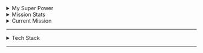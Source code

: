 
<details>
<summary>My Super Power</summary>
<br>
Backend Developer:
<ul>
    <li>
        <a href= "https://github.com/JamesMaxx/Projects/tree/main/Bash">
            <img src="gif/shell.png" alt="Bash Icon" width="14" height="14"> Bash Mini-Projects
        </a>
    </li>
    <li>
        <a href= "https://github.com/JamesMaxx/Projects/tree/main/Python">
            <img src="gif/python.png" alt="Python Icon" width="14" height="14"> Python Mini-Projects
        </a>
    </li>
</ul>
<hr>
</details>
<details>
  <summary>Mission Stats</summary>
<a href="https://github.com/JamesMaxx/github-readme-stats">
  <img height=200 align="center" src="https://github-readme-stats.vercel.app/api?username=JamesMaxx&show_icons=true&theme=transparent&include_all_commits=true&text_color=ffffff&title_color=ffffff&rank_icon=github&cache_seconds=2160"/>
</a>

<a href="https://github.com/JamesMaxx/convoychat">
  <img height=200 align="center" src="https://github-readme-stats.vercel.app/api/top-langs?username=JamesMaxx&layout=compact&langs_count=8&card_width=320true&theme=transparent&include_all_commits=true&text_color=ffffff&title_color=ffffff"/>
</a>
<hr style= "border-top: 1px solid white;">
</details>
<details>
  <summary>Current Mission</summary>

  <div align="center">
    <img src="gif/shakee.gif" alt="duty" width="467" height="200" style="border: 2px solid white; border-radius: 5px;">
  </div>
</details>
<hr>
<details>
  <summary>Tech Stack</summary>

  # Tech Stack
[![techstack logo](https://readme-components.vercel.app/api?component=logo&logo=python&animation=spin&fill=black)](https://github.com/harish-sethuraman/readme-components)
[![techstack logo](https://readme-components.vercel.app/api?component=logo&logo=C&fill=black)](https://github.com/harish-sethuraman/readme-components)
[![techstack logo](https://readme-components.vercel.app/api?component=logo&logo=JavaScript&fill=black)](https://github.com/harish-sethuraman/readme-components)
[![techstack logo](https://readme-components.vercel.app/api?component=logo&logo=Puppet&fill=black)](https://github.com/harish-sethuraman/readme-components)
[![techstack logo](https://readme-components.vercel.app/api?component=logo&logo=Docker&fill=black)](https://github.com/harish-sethuraman/readme-components)
[![techstack logo](https://readme-components.vercel.app/api?component=logo&logo=Git&fill=black)](https://github.com/harish-sethuraman/readme-components)
[![techstack logo](https://readme-components.vercel.app/api?component=logo&logo=Django&fill=black)](https://github.com/harish-sethuraman/readme-components)
[![techstack logo](https://readme-components.vercel.app/api?component=logo&logo=HTML&fill=black)](https://github.com/harish-sethuraman/readme-components)
</details>
<hr>
